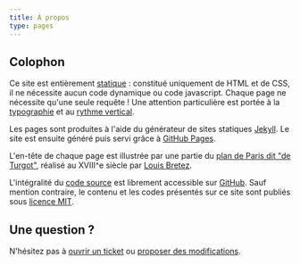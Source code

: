 ```yaml
---
title: À propos
type: pages
---
```


## Colophon
Ce site est entièrement [statique](https://fr.wikipedia.org/wiki/Page_web_statique) : constitué uniquement de HTML et de CSS, il ne nécessite aucun code dynamique ou code javascript. Chaque page ne nécessite qu'une seule requête ! Une attention particulière est portée à la [typographie](http://webtypography.net/) et au [rythme vertical](http://webtypography.net/2.2.2).

Les pages sont produites à l'aide du générateur de sites statiques [Jekyll](http://jekyllrb.com/). Le site est ensuite généré puis servi grâce à [GitHub Pages](https://pages.github.com/). 


L'en-tête de chaque page est illustrée par une partie du [plan de Paris dit "de Turgot"](https://fr.wikipedia.org/wiki/Plan_de_Turgot), réalisé au XVIII^e siècle par [Louis Bretez](https://fr.wikipedia.org/wiki/Louis_Bretez).

L'intégralité du [code source](https://github.com/sylvaindurand/sylvaindurand.org) est librement accessible sur [GitHub](https://github.com/sylvaindurand/sylvaindurand.org). Sauf mention contraire, le contenu et les codes présentés sur ce site sont publiés sous [licence MIT](http://opensource.org/licenses/MIT).

## Une question ? 
N'hésitez pas à [ouvrir un ticket](https://github.com/sylvaindurand/sylvaindurand.org/issues) ou [proposer des modifications](https://github.com/sylvaindurand/sylvaindurand.org/pulls).
